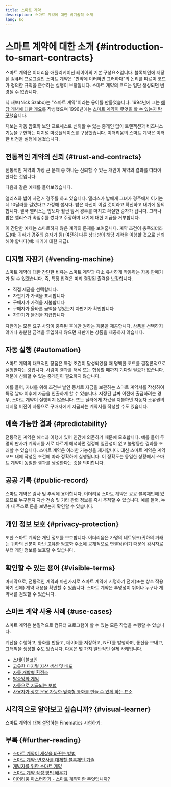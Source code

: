 ```yaml
---
title: 스마트 계약
description: 스마트 계약에 대한 비기술적 소개
lang: ko
---
```


# 스마트 계약에 대한 소개 {#introduction-to-smart-contracts}

스마트 계약은 이더리움 애플리케이션 레이어의 기본 구성요소입니다. 블록체인에 저장된 컴퓨터 프로그램인 스마트 계약은 "만약에 이러하면 그러하다"의 논리를 따르며 코드가 정의한 규칙을 준수하는 실행이 보장됩니다. 스마트 계약의 코드는 일단 생성되면 변경될 수 없습니다.

닉 재보(Nick Szabo)는 "스마트 계약"이라는 용어를 만들었습니다. 1994년에 그는 [해당 개념에 대한 개요](https://www.fon.hum.uva.nl/rob/Courses/InformationInSpeech/CDROM/Literature/LOTwinterschool2006/szabo.best.vwh.net/smart.contracts.html)를 작성했으며 1996년에는 [스마트 계약이 무엇을 할 수 있는지 탐구](https://www.fon.hum.uva.nl/rob/Courses/InformationInSpeech/CDROM/Literature/LOTwinterschool2006/szabo.best.vwh.net/smart_contracts_2.html)했습니다.

재보는 자동 암호화 보안 프로세스로 신뢰할 수 있는 중개인 없이 트랜잭션과 비즈니스 기능을 구현하는 디지털 마켓플레이스를 구상했습니다. 이더리움의 스마트 계약은 이러한 비전을 실행에 옮겼습니다.

## 전통적인 계약의 신뢰 {#trust-and-contracts}

전통적인 계약의 가장 큰 문제 중 하나는 신뢰할 수 있는 개인이 계약의 결과를 따라야 한다는 것입니다.

다음과 같은 예제를 들어보겠습니다.

앨리스와 밥이 자전거 경주를 하고 있습니다. 앨리스가 밥에게 그녀가 경주에서 이기는 데 10달러를 걸었다고 가정해 봅시다. 밥은 자신이 이길 것이라고 확신하고 내기에 동의합니다. 결국 앨리스는 밥보다 훨씬 앞서 경주를 마치고 확실한 승자가 됩니다. 그러나 밥은 앨리스가 속임수를 썼다고 주장하며 내기에 대한 지급을 거부합니다.

이 간단한 예제는 스마트하지 않은 계약의 문제를 보여줍니다. 계약 조건이 충족되더라도(예: 귀하가 경주의 승자가 됨) 여전히 다른 상대방이 해당 계약을 이행할 것으로 신뢰해야 합니다(예: 내기에 대한 지급).

## 디지털 자판기 {#vending-machine}

스마트 계약에 대한 간단한 비유는 스마트 계약과 다소 유사하게 작동하는 자동 판매기가 될 수 있겠습니다. 즉, 특정 입력은 미리 결정된 출력을 보장합니다.

- 직접 제품을 선택합니다.
- 자판기가 가격을 표시합니다
- 구매자가 가격을 지불합니다
- 구매자가 올바른 금액을 넣었는지 자판기가 확인합니다
- 자판기가 물건을 지급합니다

자판기는 모든 요구 사항이 충족된 후에만 원하는 제품을 제공합니다. 상품을 선택하지 않거나 충분한 금액을 투입하지 않으면 자판기는 상품을 제공하지 않습니다.

## 자동 실행 {#automation}

스마트 계약의 대표적인 장점은 특정 조건이 달성되었을 때 명백한 코드를 결정론적으로 실행한다는 것입니다. 사람이 결과를 해석 또는 협상할 때까지 기다릴 필요가 없습니다. 덕분에 신뢰할 수 있는 중개인이 필요하지 않습니다.

예를 들어, 자녀를 위해 조건부 날인 증서로 자금을 보관하는 스마트 계약서를 작성하여 특정 날짜 이후에 자금을 인출하게 할 수 있습니다. 지정된 날짜 이전에 출금하려는 경우, 스마트 계약이 실행되지 않습니다. 또는 딜러에게 차값을 지불하면 자동차 소유권의 디지털 버전이 자동으로 구매자에게 지급되는 계약서를 작성할 수도 있습니다.

## 예측 가능한 결과 {#predictability}

전통적인 계약은 해석과 이행에 있어 인간에 의존하기 때문에 모호합니다. 예를 들어 두 명의 판사가 계약서를 서로 다르게 해석하면 결정에 일관성이 없고 불평등한 결과를 초래할 수 있습니다. 스마트 계약은 이러한 가능성을 제거합니다. 대신 스마트 계약은 계약 코드 내에 작성된 조건에 따라 정확하게 실행됩니다. 이 정확도는 동일한 상황에서 스마트 계약이 동일한 결과를 생성한다는 것을 의미합니다.

## 공공 기록 {#public-record}

스마트 계약은 감사 및 추적에 용이합니다. 이더리움 스마트 계약은 공공 블록체인에 있으므로 누구든지 자산 전송 및 기타 관련 정보를 즉시 추적할 수 있습니다. 예를 들어, 누가 내 주소로 돈을 보냈는지 확인할 수 있습니다.

## 개인 정보 보호 {#privacy-protection}

또한 스마트 계약은 개인 정보를 보호합니다. 이더리움은 가명의 네트워크(귀하의 거래는 귀하의 신분이 아닌 고유한 암호화 주소에 공개적으로 연결됨)이기 때문에 감시자로부터 개인 정보를 보호할 수 있습니다.

## 확인할 수 있는 용어 {#visible-terms}

마지막으로, 전통적인 계약과 마찬가지로 스마트 계약에 서명하기 전에(또는 상호 작용하기 전에) 계약 내용을 확인할 수 있습니다. 스마트 계약은 투명성이 뛰어나 누구나 계약서를 검토할 수 있습니다.

## 스마트 계약 사용 사례 {#use-cases}

스마트 계약은 본질적으로 컴퓨터 프로그램이 할 수 있는 모든 작업을 수행할 수 있습니다.

계산을 수행하고, 통화를 만들고, 데이터를 저장하고, NFT를 발행하며, 통신을 보내고, 그래픽을 생성할 수도 있습니다. 다음은 몇 가지 일반적인 실제 사례입니다.

- [스테이블코인](/stablecoins/)
- [고유한 디지털 자산 생성 및 배포](/nft/)
- [자동 개방형 환전소](/get-NEPH/#dex)
- [탈중앙화 게임](/dapps/?category=gaming#explore)
- [자동으로 지급되는 보험](https://etherisc.com/)
- [사용자가 상호 운용 가능한 맞춤형 통화를 만들 수 있게 하는 표준](/developers/docs/standards/tokens/)

## 시각적으로 알아보고 싶습니까? {#visual-learner}

스마트 계약에 대해 설명하는 Finematics 시청하기:

<YouTube id="pWGLtjG-F5c" />

## 부록 {#further-reading}

- [스마트 계약이 세상을 바꾸는 방법](https://www.youtube.com/watch?v=pA6CGuXEKtQ)
- [스마트 계약: 변호사를 대체할 블록체인 기술](https://blockgeeks.com/guides/smart-contracts/)
- [개발자를 위한 스마트 계약](/developers/docs/smart-contracts/)
- [스마트 계약 작성 방법 배우기](/developers/learning-tools/)
- [이더리움 마스터하기 - 스마트 계약이란 무엇입니까?](https://github.com/ethereumbook/ethereumbook/blob/develop/07smart-contracts-solidity.asciidoc#what-is-a-smart-contract)
